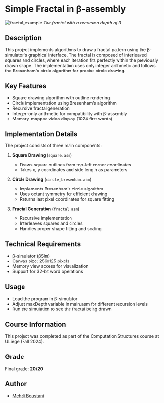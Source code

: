 # Simple Fractal in β-assembly

![fractal_example](https://github.com/user-attachments/assets/3ca4a312-574a-433b-bb0b-199f7ea9c6a1) *The fractal with a recursion depth of 3*

## Description

This project implements algorithms to draw a fractal pattern using the β-simulator's graphical interface. The fractal is composed of interleaved squares and circles, where each iteration fits perfectly within the previously drawn shape. The implementation uses only integer arithmetic and follows the Bresenham's circle algorithm for precise circle drawing.

## Key Features

- Square drawing algorithm with outline rendering
- Circle implementation using Bresenham's algorithm
- Recursive fractal generation
- Integer-only arithmetic for compatibility with β-assembly
- Memory-mapped video display (1024 first words)

## Implementation Details

The project consists of three main components:

1. **Square Drawing** (`square.asm`)
   - Draws square outlines from top-left corner coordinates
   - Takes x, y coordinates and side length as parameters

2. **Circle Drawing** (`circle_bresenham.asm`)
   - Implements Bresenham's circle algorithm
   - Uses octant symmetry for efficient drawing
   - Returns last pixel coordinates for square fitting

3. **Fractal Generation** (`fractal.asm`)
   - Recursive implementation
   - Interleaves squares and circles
   - Handles proper shape fitting and scaling

## Technical Requirements

- β-simulator (βSim) 
- Canvas size: 256x125 pixels
- Memory view access for visualization
- Support for 32-bit word operations

## Usage

* Load the program in β-simulator
* Adjust maxDepth variable in main.asm for different recursion levels
* Run the simulation to see the fractal being drawn


## Course Information

This project was completed as part of the Computation Structures course at ULiège (Fall 2024).

## Grade

Final grade: **20/20**

## Author

- [Mehdi Boustani](https://github.com/MehdiBoustani)

